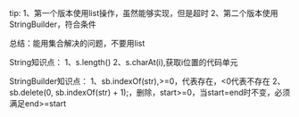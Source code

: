 tip:
  1、第一个版本使用list操作，虽然能够实现，但是超时
  2、第二个版本使用StringBuilder，符合条件
  
  总结：能用集合解决的问题，不要用list
  
String知识点：
  1、s.length()
  2、s.charAt(i),获取i位置的代码单元
  
StringBuilder知识点：
  1、sb.indexOf(str),>=0，代表存在，<0代表不存在
  2、sb.delete(0, sb.indexOf(str) + 1);，删除，start>=0，当start=end时不变，必须满足end>=start
